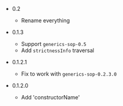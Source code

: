 - 0.2
    - Rename everything

- 0.1.3
    - Support `generics-sop-0.5`
    - Add `strictnessInfo` traversal

- 0.1.2.1
    - Fix to work with `generics-sop-0.2.3.0`

- 0.1.2.0
    - Add 'constructorName'
